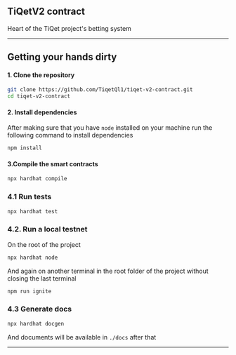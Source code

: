 ## TiQetV2 contract

Heart of the TiQet project's betting system

---
## Getting your hands dirty

#### 1. Clone the repository
```bash
git clone https://github.com/TiqetQl1/tiqet-v2-contract.git
cd tiqet-v2-contract
```

#### 2. Install dependencies
After making sure that you have `node` installed on your machine run the following command to install dependencies
```bash
npm install
```

#### 3.Compile the smart contracts
```bash
npx hardhat compile
```

### 4.1 Run tests

```bash
npx hardhat test
```

### 4.2. Run a local testnet

On the root of the project
```bash
npx hardhat node
```
And again on another terminal in the root folder of the project without closing the last terminal
```bash
npm run ignite
```

### 4.3 Generate docs

```bash
npx hardhat docgen
```
And documents will be available in `./docs` after that 

---
